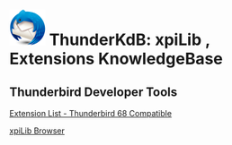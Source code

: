 # ![Thunderbird icon](rep-resources/Thunderbird-icon.png) ThunderKdB: xpiLib , Extensions KnowledgeBase


## Thunderbird Developer Tools
[Extension List - Thunderbird 68 Compatible](extensions-all\exts-tb68-comp\extension-list-tb68.md)


[xpiLib Browser](https://cleidigh.github.io/ThunderKdB/)

